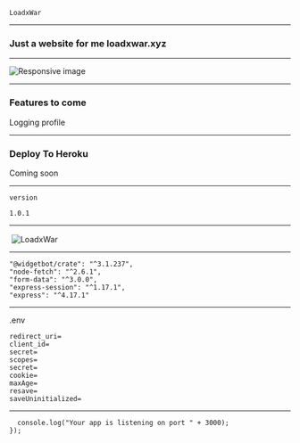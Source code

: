 `LoadxWar`

---

### Just a website for me loadxwar.xyz

---

  <img src="https://cdn.glitch.com/1f2b2e40-0969-49a8-9995-361a8695ef40%2Ff292bd3d-f194-4c64-861e-2fdbd54cb39a.image.png?v=1606353690008" class="img-fluid" alt="Responsive image">

---

### Features to come

Logging profile

---

### Deploy To Heroku

Coming soon

---

`version`

`1.0.1`

---

&nbsp;<img align="center" src="https://discord.c99.nl/widget/theme-3/742426370541617224.png" alt="LoadxWar" />

---

    "@widgetbot/crate": "^3.1.237",
    "node-fetch": "^2.6.1",
    "form-data": "^3.0.0",
    "express-session": "^1.17.1",
    "express": "^4.17.1"

---

.env

```port=3000
redirect_uri=
client_id=
secret=
scopes=
secret=
cookie=
maxAge=
resave=
saveUninitialized=
```

---

````const listener = app.listen(3000, () => {
  console.log("Your app is listening on port " + 3000);
});
````
